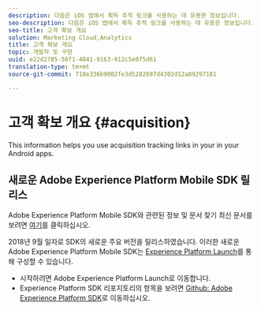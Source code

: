 ```yaml
---
description: 다음은 iOS 앱에서 획득 추적 링크를 사용하는 데 유용한 정보입니다.
seo-description: 다음은 iOS 앱에서 획득 추적 링크를 사용하는 데 유용한 정보입니다.
seo-title: 고객 확보 개요
solution: Marketing Cloud,Analytics
title: 고객 확보 개요
topic: 개발자 및 구현
uuid: e22d2785-58f1-4841-9163-912c5e0f5d61
translation-type: tm+mt
source-git-commit: 718e336b9002fe3d5282697d4302d12a89297181

---
```



# 고객 확보 개요 {#acquisition}

This information helps you use acquisition tracking links in your in your Android apps.

## 새로운 Adobe Experience Platform Mobile SDK 릴리스

Adobe Experience Platform Mobile SDK와 관련된 정보 및 문서 찾기 최신 문서를 보려면 [여기](https://aep-sdks.gitbook.io/docs/)를 클릭하십시오.

2018년 9월 일자로 SDK의 새로운 주요 버전을 릴리스하였습니다. 이러한 새로운 Adobe Experience Platform Mobile SDK는 [Experience Platform Launch](https://www.adobe.com/experience-platform/launch.html)를 통해 구성할 수 있습니다.

* 시작하려면 Adobe Experience Platform Launch로 이동합니다.
* Experience Platform SDK 리포지토리의 항목을 보려면 [Github: Adobe Experience Platform SDK](https://github.com/Adobe-Marketing-Cloud/acp-sdks)로 이동하십시오.
